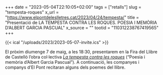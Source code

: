 +++
date = "2023-05-04T22:10:05+02:00"
tags = ["retalls"]
slug = "tempesta-roques"
x_url = "https://www.elpontdeleslletres.cat/2023/04/24/tempesta/"
title = "Presentació de LA TEMPESTA CONTRA LES ROQUES. POESIA I MEMÒRIA D’ALBERT GARCIA PASCUAL"
x_source = ""
tootid = "110312238767419565"
+++

{{< ical "/uploads/2023/2023-05-07-invite.ics" >}}

El pròxim diumenge 7 de maig, a les 18:30, presentarem en la Fira del Llibre de Castelló l’obra col·lectiva [*La tempesta contra les roques*](https://www.elpontdeleslletres.cat/2023/05/09/tempesta-contra-les-roques/) (“Poesia i memòria d’Albert Garcia Pascual”). A continuació, les companyes i companys d’El Pont recitaran alguns dels poemes del llibre.
